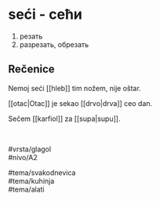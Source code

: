 # seći - сећи

1. резать  
2. разрезать, обрезать

## Rečenice

Nemoj seći [[hleb]] tim nožem, nije oštar.

[[otac|Otac]] je sekao [[drvo|drva]] ceo dan.

Sečem [[karfiol]] za [[supa|supu]].

<br>

#vrsta/glagol  
#nivo/A2  

#tema/svakodnevica  
#tema/kuhinja  
#tema/alati
